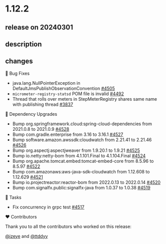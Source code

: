 # 1.12.2

## release on 20240301

## description

## changes

🐞 Bug Fixes

* java.lang.NullPointerException in DefaultJmsPublishObservationConvention <a href="https://github.com/micrometer-metrics/micrometer/issues/4505" data-hovercard-type="issue" data-hovercard-url="/micrometer-metrics/micrometer/issues/4505/hovercard">#4505</a>
* <code>micrometer-registry-statsd</code> POM file is invalid <a href="https://github.com/micrometer-metrics/micrometer/issues/4492" data-hovercard-type="issue" data-hovercard-url="/micrometer-metrics/micrometer/issues/4492/hovercard">#4492</a>
* Thread that rolls over meters in StepMeterRegistry shares same name with publishing thread <a href="https://github.com/micrometer-metrics/micrometer/issues/3837" data-hovercard-type="issue" data-hovercard-url="/micrometer-metrics/micrometer/issues/3837/hovercard">#3837</a>

🔨 Dependency Upgrades

* Bump org.springframework.cloud:spring-cloud-dependencies from 2021.0.8 to 2021.0.9 <a href="https://github.com/micrometer-metrics/micrometer/pull/4528" data-hovercard-type="pull_request" data-hovercard-url="/micrometer-metrics/micrometer/pull/4528/hovercard">#4528</a>
* Bump com.gradle.enterprise from 3.16 to 3.16.1 <a href="https://github.com/micrometer-metrics/micrometer/pull/4527" data-hovercard-type="pull_request" data-hovercard-url="/micrometer-metrics/micrometer/pull/4527/hovercard">#4527</a>
* Bump software.amazon.awssdk:cloudwatch from 2.21.41 to 2.21.46 <a href="https://github.com/micrometer-metrics/micrometer/pull/4526" data-hovercard-type="pull_request" data-hovercard-url="/micrometer-metrics/micrometer/pull/4526/hovercard">#4526</a>
* Bump org.aspectj:aspectjweaver from 1.9.20.1 to 1.9.21 <a href="https://github.com/micrometer-metrics/micrometer/pull/4525" data-hovercard-type="pull_request" data-hovercard-url="/micrometer-metrics/micrometer/pull/4525/hovercard">#4525</a>
* Bump io.netty:netty-bom from 4.1.101.Final to 4.1.104.Final <a href="https://github.com/micrometer-metrics/micrometer/pull/4524" data-hovercard-type="pull_request" data-hovercard-url="/micrometer-metrics/micrometer/pull/4524/hovercard">#4524</a>
* Bump org.apache.tomcat.embed:tomcat-embed-core from 8.5.96 to 8.5.97 <a href="https://github.com/micrometer-metrics/micrometer/pull/4522" data-hovercard-type="pull_request" data-hovercard-url="/micrometer-metrics/micrometer/pull/4522/hovercard">#4522</a>
* Bump com.amazonaws:aws-java-sdk-cloudwatch from 1.12.608 to 1.12.629 <a href="https://github.com/micrometer-metrics/micrometer/pull/4521" data-hovercard-type="pull_request" data-hovercard-url="/micrometer-metrics/micrometer/pull/4521/hovercard">#4521</a>
* Bump io.projectreactor:reactor-bom from 2022.0.13 to 2022.0.14 <a href="https://github.com/micrometer-metrics/micrometer/pull/4520" data-hovercard-type="pull_request" data-hovercard-url="/micrometer-metrics/micrometer/pull/4520/hovercard">#4520</a>
* Bump com.signalfx.public:signalfx-java from 1.0.37 to 1.0.38 <a href="https://github.com/micrometer-metrics/micrometer/pull/4519" data-hovercard-type="pull_request" data-hovercard-url="/micrometer-metrics/micrometer/pull/4519/hovercard">#4519</a>

📝 Tasks

* Fix concurrency in grpc test <a href="https://github.com/micrometer-metrics/micrometer/pull/4517" data-hovercard-type="pull_request" data-hovercard-url="/micrometer-metrics/micrometer/pull/4517/hovercard">#4517</a>

❤️ Contributors

Thank you to all the contributors who worked on this release:

<a class="user-mention notranslate" data-hovercard-type="user" data-hovercard-url="/users/izeye/hovercard" data-octo-click="hovercard-link-click" data-octo-dimensions="link_type:self" href="https://github.com/izeye">@izeye</a> and <a class="user-mention notranslate" data-hovercard-type="user" data-hovercard-url="/users/ttddyy/hovercard" data-octo-click="hovercard-link-click" data-octo-dimensions="link_type:self" href="https://github.com/ttddyy">@ttddyy</a>

